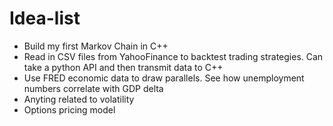 # Idea-list

- Build my first Markov Chain in C++
- Read in CSV files from YahooFinance to backtest trading strategies. Can take a python API and then transmit data to C++
- Use FRED economic data to draw parallels. See how unemployment numbers correlate with GDP delta
- Anyting related to volatility
- Options pricing model
